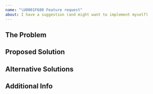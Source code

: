 ```yaml
---
name: "\U0001F680 Feature request"
about: I have a suggestion (and might want to implement myself)
---
```


## The Problem

<!-- A clear and concise description of what the problem is. Ex. I'm always frustrated when [...] -->

## Proposed Solution

<!-- A clear and concise description of what you want to happen. Add any considered drawbacks. -->

## Alternative Solutions

<!-- A clear and concise description of any alternative solutions or features you’ve considered. -->

## Additional Info

<!-- Add any other context or screenshots about the feature request here. -->
